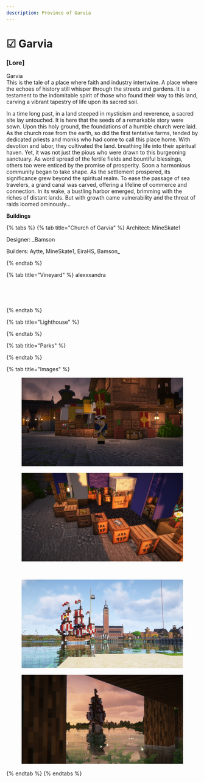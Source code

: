 ```yaml
---
description: Province of Garvia
---
```


# ☑ Garvia



### \[​Lore]

Garvia\
This is the tale of a place where faith and industry intertwine. A place where the echoes of history still whisper through the streets and gardens. It is a testament to the indomitable spirit of those who found their way to this land, carving a vibrant tapestry of life upon its sacred soil.

In a time long past, in a land steeped in mysticism and reverence, a sacred site lay untouched. It is here that the seeds of a remarkable story were sown. Upon this holy ground, the foundations of a humble church were laid. As the church rose from the earth, so did the first tentative farms, tended by dedicated priests and monks who had come to call this place home. With devotion and labor, they cultivated the land. breathing life into their spiritual haven. Yet, it was not just the pious who were drawn to this burgeoning sanctuary. As word spread of the fertile fields and bountiful blessings, others too were enticed by the promise of prosperity. Soon a harmonious community began to take shape. As the settlement prospered, its significance grew beyond the spiritual realm. To ease the passage of sea travelers, a grand canal was carved, offering a lifeline of commerce and connection. In its wake, a bustling harbor emerged, brimming with the riches of distant lands. But with growth came vulnerability and the threat of raids loomed ominously...

**Buildings**

{% tabs %}
{% tab title="Church of Garvia" %}
Architect: MineSkate1

Designer: \_Bamson

Builders: Aytte, MineSkate1, EiraHS, Bamson\_


{% endtab %}

{% tab title="Vineyard" %}
alexxxandra

<figure><img src="../../../../../.gitbook/assets/2023-11-12_09.44.09.png" alt=""><figcaption></figcaption></figure>

<figure><img src="../../../../../.gitbook/assets/2023-11-12_09.44.22.png" alt=""><figcaption></figcaption></figure>
{% endtab %}

{% tab title="Lighthouse" %}

{% endtab %}

{% tab title="Parks" %}

{% endtab %}

{% tab title="Images" %}
<figure><img src="../../../../../.gitbook/assets/2023-11-27_18.30.21.png" alt=""><figcaption></figcaption></figure>

<figure><img src="../../../../../.gitbook/assets/2023-11-27_18.20.52.png" alt=""><figcaption></figcaption></figure>

<figure><img src="../../../../../.gitbook/assets/2023-11-12_09.42.38.png" alt=""><figcaption></figcaption></figure>

<figure><img src="../../../../../.gitbook/assets/2023-11-06_22.00.58.png" alt=""><figcaption></figcaption></figure>

<figure><img src="../../../../../.gitbook/assets/2023-11-06_22.04.56.png" alt=""><figcaption></figcaption></figure>
{% endtab %}
{% endtabs %}





